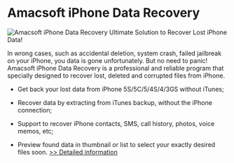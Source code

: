 # Amacsoft iPhone Data Recovery
![Amacsoft iPhone Data Recovery](https://mycommerce.akamaized.net/api/pimages/P300924625/BIG/300924625.JPG)
Ultimate Solution to Recover Lost iPhone Data!

In wrong cases, such as accidental deletion, system crash, failed jailbreak on your iPhone, you data is gone unfortunately. But no need to panic! Amacsoft iPhone Data Recovery is a professional and reliable program that specially designed to recover lost, deleted and corrupted files from iPhone.

* Get back your lost data from iPhone 5S/5C/5/4S/4/3GS without iTunes;

* Recover data by extracting from iTunes backup, without the iPhone connection;

* Support to recover iPhone contacts, SMS, call history, photos, voice memos, etc;

* Preview found data in thumbnail or list to select your exactly desired files soon.
[>> Detailed information](https://secure.shareit.com/shareit/product.html?productid=300924625&affiliateid=200057808)